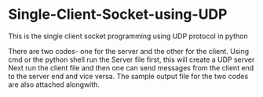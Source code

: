 # Single-Client-Socket-using-UDP
This is the single client socket programming using UDP protocol in python

There are two codes- one for the server and the other for the client.
Using cmd or the python shell run the Server file first, this will create a UDP server
Next run the client file and then one can send messages from the client end to the server end and vice versa.
The sample output file for the two codes are also attached alongwith.


